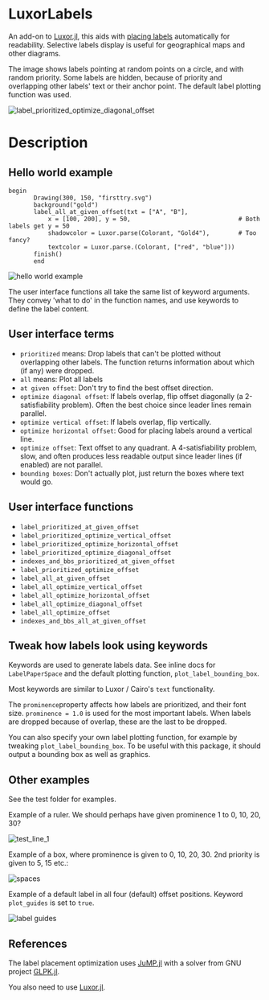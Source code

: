 # LuxorLabels
An add-on to [Luxor.jl](https://github.com/JuliaGraphics/Luxor.jl), this aids with [placing labels](https://en.wikipedia.org/wiki/Automatic_label_placement) automatically for readability. Selective labels display is useful for geographical maps and other diagrams.

The image shows labels pointing at random points on a circle, and with random priority. Some labels are hidden, because of priority and overlapping other labels' text or their anchor point. The default label plotting function was used.

<img src="resource/label_prioritized_optimize_diagonal_offset.svg" alt = "label_prioritized_optimize_diagonal_offset" style="display: inline-block; margin: 0 auto; max-width: 640px">


# Description

## Hello world example
```
begin
       Drawing(300, 150, "firsttry.svg")
       background("gold")
       label_all_at_given_offset(txt = ["A", "B"],
           x = [100, 200], y = 50,                              # Both labels get y = 50
           shadowcolor = Luxor.parse(Colorant, "Gold4"),        # Too fancy?
           textcolor = Luxor.parse.(Colorant, ["red", "blue"]))
       finish()
       end
```


<img src="resource/firsttry.svg" alt = "hello world example" style="display: inline-block; margin: 0 auto; max-width: 640px">


The user interface functions all take the same list of keyword arguments. They convey 'what to do' in the function names, and use keywords to define the label content.

## User interface terms

  - `prioritized` means: Drop labels that can't be plotted without overlapping other labels.
     The function returns information about which (if any) were dropped.
  - `all` means: Plot all labels
  - `at given offset`: Don't try to find the best offset direction.
  - `optimize diagonal offset`: If labels overlap, flip offset diagonally (a 2-satisfiability problem). Often the best choice since leader lines remain parallel.
  - `optimize vertical offset`: If  labels overlap, flip  vertically.
  - `optimize horizontal offset`: Good for placing labels around a vertical line.
  - `optimize offset`: Text offset to any quadrant. A 4-satisfiability problem, slow, and often produces less readable output since leader lines (if enabled) are not parallel.
  - `bounding boxes`: Don't actually plot, just return the boxes where text would go.


## User interface functions

- `label_prioritized_at_given_offset`
- `label_prioritized_optimize_vertical_offset`
- `label_prioritized_optimize_horizontal_offset`
- `label_prioritized_optimize_diagonal_offset`
- `indexes_and_bbs_prioritized_at_given_offset`
- `label_prioritized_optimize_offset`
- `label_all_at_given_offset`
- `label_all_optimize_vertical_offset`
- `label_all_optimize_horizontal_offset`
- `label_all_optimize_diagonal_offset`
- `label_all_optimize_offset`
- `indexes_and_bbs_all_at_given_offset`


## Tweak how labels look using keywords

Keywords are used to generate labels data. See inline docs for `LabelPaperSpace` and the default 
plotting function, `plot_label_bounding_box`.

Most keywords are similar to Luxor / Cairo's `text` functionality. 

The `prominence`property affects how labels are prioritized, and their font size. 
`prominence = 1.0` is used for the most important labels. When labels are dropped
because of overlap, these are the last to be dropped.

You can also specify your own label plotting function, for example by tweaking `plot_label_bounding_box`.  To be useful with this package, it should output a bounding box as
well as graphics.

## Other examples

See the test folder for examples.

Example of a ruler. We should perhaps have given prominence 1 to 0, 10, 20, 30?

<img src="resource/test_line_1.svg" alt = "test_line_1" style="display: inline-block; margin: 0 auto; max-width: 640px">

Example of a box, where prominence is given to 0, 10, 20, 30. 2nd priority is given to 5, 15 etc.:

<img src="resource/test_interfaces_14.svg" alt = "spaces" style="display: inline-block; margin: 0 auto; max-width: 640px">


Example of a default label in all four (default) offset positions. Keyword `plot_guides` is set to `true`.

<img src="resource/test_unit_4.svg" alt = "label guides" style="display: inline-block; margin: 0 auto; max-width: 640px">


## References

The label placement optimization uses [JuMP.jl](https://github.com/jump-dev/JuMP.jl) with a solver from GNU project [GLPK.jl](https://github.com/jump-dev/GLPK.jl).

You also need to use [Luxor.jl](https://github.com/JuliaGraphics/Luxor.jl).
